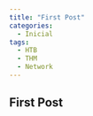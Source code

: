 ```yaml
---
title: "First Post"
categories:
  - Inicial
tags:
  - HTB
  - THM
  - Network
---
```


## First Post